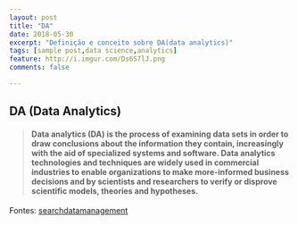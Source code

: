 ```yaml
---
layout: post
title: "DA"
date: 2018-05-30
excerpt: "Definição e conceito sobre DA(data analytics)"
tags: [sample post,data science,analytics]
feature: http://i.imgur.com/Ds6S7lJ.png
comments: false

---
```

## DA (Data Analytics) 

> <h4>Data analytics (DA) is the process of examining data sets in order to draw conclusions about the information they contain, increasingly with the aid of specialized systems and software. Data analytics technologies and techniques are widely used in commercial industries to enable organizations to make more-informed business decisions and by scientists and researchers to verify or disprove scientific models, theories and hypotheses. </h4>





Fontes: [searchdatamanagement](https://searchdatamanagement.techtarget.com/definition/data-analytics)



